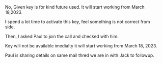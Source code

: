 No, Given key is for kind future used. It will start working from March 18,2023.

I spend a lot time to activate this key, feel something is not correct from side.

Then, I asked Paul to join the call and checked with him. 

Key will not be available imedialty it will start working from March 18, 2023. 

Paul is sharing details on same mail thred we are in with Jack to followup.
